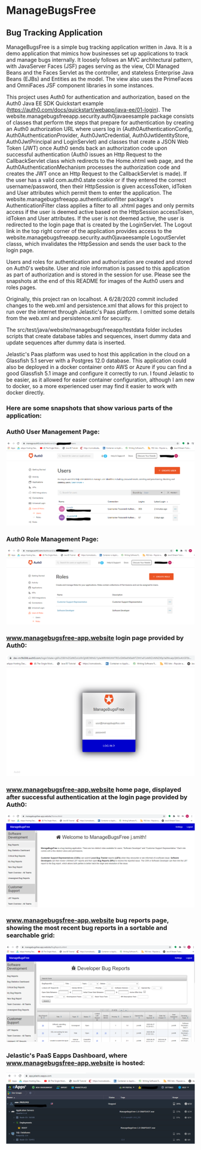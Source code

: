 # ManageBugsFree
## Bug Tracking Application

ManageBugsFree is a simple bug tracking application written in Java. It is a demo application that mimics how businesses set up applications to track and manage bugs internally. It loosely follows an MVC architectural pattern, with JavaServer Faces (JSF) pages serving as the view, CDI Managed Beans and the Faces Servlet as the controller, and stateless Enterprise Java Beans (EJBs) and Entities as the model. The view also uses the PrimeFaces and OmniFaces JSF component libraries in some instances.

This project uses Auth0 for authentication and authorization, based on the Auth0 Java EE SDK Quickstart example (https://auth0.com/docs/quickstart/webapp/java-ee/01-login). The website.managebugsfreeapp.security.auth0javaeesample package consists of classes that perform the steps that prepare for authentication by creating an Auth0 authorization URL where users log in (Auth0AuthenticationConfig, Auth0AuthenticationProvider, Auth0JwtCredential, Auth0JwtIdentityStore, Auth0JwtPrincipal and LoginServlet) and classes that create a JSON Web Token (JWT) once Auth0 sends back an authorization code upon successful authentication (Auth0 issues an Http Request to the CallbackServlet class which redirects to the Home.xhtml web page, and the Auth0AuthenticationMechanism processes the authorization code and creates the JWT once an Http Request to the CallbackServlet is made). If the user has a valid com.auth0.state cookie or if they entered the correct username/password, then their HttpSession is given accessToken, idToken and User attributes which permit them to enter the application. The website.managebugsfreeapp.authenticationfilter package's AuthenticationFilter class applies a filter to all .xhtml pages and only permits access if the user is deemed active based on the HttpSession accessToken, idToken and User attributes. If the user is not deemed active, the user is redirected to the login page that is created by the LoginServlet. The Logout link in the top right corner of the application provides access to the website.managebugsfreeapp.security.auth0javaeesample LogoutServlet classs, which invalidates the HttpSession and sends the user back to the login page.

Users and roles for authentication and authorization are created and stored on Auth0's website. User and role information is passed to this application as part of authorization and is stored in the session for use. Please see the snapshots at the end of this README for images of the Auth0 users and roles pages. 

Originally, this project ran on localhost. A 6/28/2020 commit included changes to the web.xml and persistence.xml that allows for this project to run over the internet through Jelastic's Paas platform. I omitted some details from the web.xml and persistence.xml for security. 

The src/test/java/website/managebugsfreeapp/testdata folder includes scripts that create database tables and sequences, insert dummy data and update sequences after dummy data is inserted.

Jelastic's Paas platform was used to host this application in the cloud on a Glassfish 5.1 server with a Postgres 12.0 database. This application could also be deployed in a docker container onto AWS or Azure if you can find a good Glassfish 5.1 image and configure it correctly to run. I found Jelastic to be easier, as it allowed for easier container configuration, although I am new to docker, so a more experienced user may find it easier to work with docker directly. 

### Here are some snapshots that show various parts of the application:

### Auth0 User Management Page:

![alt text](https://github.com/UNDERHMA/ManageBugsFree/blob/master/Images/Users.PNG?raw=true)



### Auth0 Role Management Page:

![alt text](https://github.com/UNDERHMA/ManageBugsFree/blob/master/Images/Roles.PNG?raw=true)



### www.managebugsfree-app.website login page provided by Auth0:

![alt text](https://github.com/UNDERHMA/ManageBugsFree/blob/master/Images/Login.PNG?raw=true)



### www.managebugsfree-app.website home page, displayed after successful authentication at the login page provided by Auth0:

![alt text](https://github.com/UNDERHMA/ManageBugsFree/blob/master/Images/Home.PNG?raw=true)



### www.managebugsfree-app.website bug reports page, showing the most recent bug reports in a sortable and searchable grid:

![alt text](https://github.com/UNDERHMA/ManageBugsFree/blob/master/Images/Bug%20Reports.PNG?raw=true)



### Jelastic's PaaS Eapps Dashboard, where www.managebugsfree-app.website is hosted:

![alt text](https://github.com/UNDERHMA/ManageBugsFree/blob/master/Images/Eapps.PNG?raw=true)

